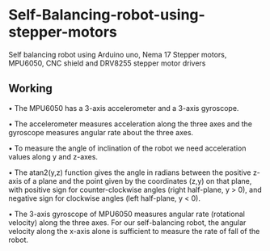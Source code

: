 # Self-Balancing-robot-using-stepper-motors


Self balancing robot using Arduino uno, Nema 17 Stepper motors, MPU6050, CNC shield and DRV8255 stepper motor drivers


## Working
•	The MPU6050 has a 3-axis accelerometer and a 3-axis gyroscope. 

•	The accelerometer measures acceleration along the three axes and the gyroscope measures angular rate about the three axes.

•	 To measure the angle of inclination of the robot we need acceleration values along y and z-axes. 

•	The atan2(y,z) function gives the angle in radians between the positive z-axis of a plane and the point given by the coordinates (z,y) on that plane, with positive sign for counter-clockwise angles (right half-plane, y > 0), and negative sign for clockwise angles (left half-plane, y < 0).

•	The 3-axis gyroscope of MPU6050 measures angular rate (rotational velocity) along the three axes. For our self-balancing robot, the angular velocity along the x-axis alone is sufficient to measure the rate of fall of the robot. 
